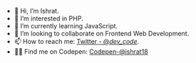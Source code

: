 - 👋 Hi, I’m Ishrat.
- 👀 I’m interested in PHP.
- 🌱 I’m currently learning JavaScript.
- 💞️ I’m looking to collaborate on Frontend Web Development.
- 📫 How to reach me:  [Twitter - @_dev_code_](https://twitter.com/_dev_code_).
- 👩‍💻 Find me on Codepen:  [Codepen-@ishrat18](https://codepen.io/your-work/)

<!---
IshratFatima18/IshratFatima18 is a ✨ special ✨ repository because its `README.md` (this file) appears on your GitHub profile.
You can click the Preview link to take a look at your changes.
--->
